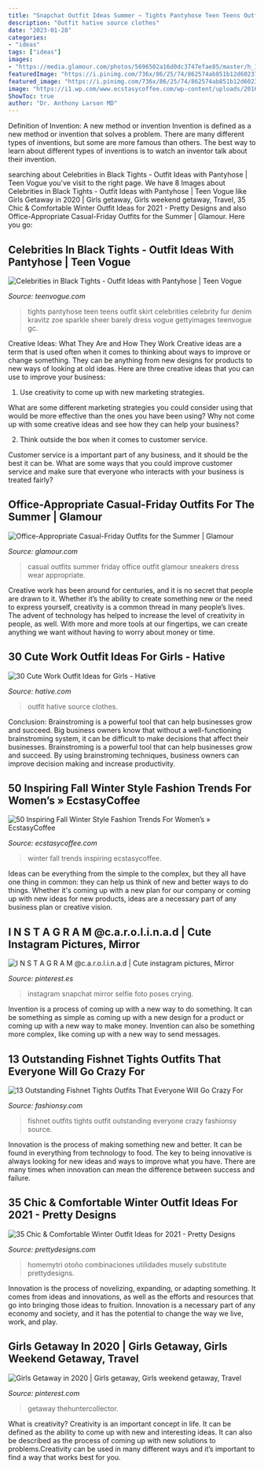 ```yaml
---
title: "Snapchat Outfit Ideas Summer ~ Tights Pantyhose Teen Teens Outfit Skirt Celebrities Celebrity Fur Denim Kravitz Zoe Sparkle Sheer Barely Dress Vogue Gettyimages Teenvogue Gc"
description: "Outfit hative source clothes"
date: "2023-01-28"
categories:
- "ideas"
tags: ["ideas"]
images:
- "https://media.glamour.com/photos/5696502a16d0dc3747efae85/master/h_1025,c_limit/fashion-2015-05-26-adenorah-main.jpg"
featuredImage: "https://i.pinimg.com/736x/86/25/74/862574ab851b12d60237c71912e83f59--spring-summer-clothes.jpg"
featured_image: "https://i.pinimg.com/736x/86/25/74/862574ab851b12d60237c71912e83f59--spring-summer-clothes.jpg"
image: "https://i1.wp.com/www.ecstasycoffee.com/wp-content/uploads/2016/09/FALL-WINTER-LOOKS.jpg"
ShowToc: true
author: "Dr. Anthony Larson MD"
---
```



Definition of Invention: A new method or invention
Invention is defined as a new method or invention that solves a problem. There are many different types of inventions, but some are more famous than others. The best way to learn about different types of inventions is to watch an inventor talk about their invention.

	

		
searching about Celebrities in Black Tights - Outfit Ideas with Pantyhose | Teen Vogue you've visit to the right page. We have 8 Images about Celebrities in Black Tights - Outfit Ideas with Pantyhose | Teen Vogue like Girls Getaway in 2020 | Girls getaway, Girls weekend getaway, Travel, 35 Chic &amp; Comfortable Winter Outfit Ideas for 2021 - Pretty Designs and also Office-Appropriate Casual-Friday Outfits for the Summer | Glamour. Here you go:
		
    
## Celebrities In Black Tights - Outfit Ideas With Pantyhose | Teen Vogue

<img loading=lazy src="http://assets.teenvogue.com/photos/565345d8016eb9ab3c7a5a31/master/w_434,h_651,c_limit/GettyImages-461595742.jpg" onerror="this.onerror=null;this.src='https://tse1.mm.bing.net/th?id=OIP.RmUosr80v3ILg6-yHxuDXgAAAA&amp;pid=15.1';" alt="Celebrities in Black Tights - Outfit Ideas with Pantyhose | Teen Vogue">

_Source: teenvogue.com_

>tights pantyhose teen teens outfit skirt celebrities celebrity fur denim kravitz zoe sparkle sheer barely dress vogue gettyimages teenvogue gc. 

	

Creative Ideas: What They Are and How They Work
Creative ideas are a term that is used often when it comes to thinking about ways to improve or change something. They can be anything from new designs for products to new ways of looking at old ideas. Here are three creative ideas that you can use to improve your business:
1) Use creativity to come up with new marketing strategies.

What are some different marketing strategies you could consider using that would be more effective than the ones you have been using? Why not come up with some creative ideas and see how they can help your business?

2) Think outside the box when it comes to customer service.

Customer service is a important part of any business, and it should be the best it can be. What are some ways that you could improve customer service and make sure that everyone who interacts with your business is treated fairly?

    
## Office-Appropriate Casual-Friday Outfits For The Summer | Glamour

<img loading=lazy src="https://media.glamour.com/photos/5696502a16d0dc3747efae85/master/h_1025,c_limit/fashion-2015-05-26-adenorah-main.jpg" onerror="this.onerror=null;this.src='https://tse2.mm.bing.net/th?id=OIP.bPn-s8kX0KEBwSQ5K7aZ8QHaLG&amp;pid=15.1';" alt="Office-Appropriate Casual-Friday Outfits for the Summer | Glamour">

_Source: glamour.com_

>casual outfits summer friday office outfit glamour sneakers dress wear appropriate. 

	

Creative work has been around for centuries, and it is no secret that people are drawn to it. Whether it’s the ability to create something new or the need to express yourself, creativity is a common thread in many people’s lives. The advent of technology has helped to increase the level of creativity in people, as well. With more and more tools at our fingertips, we can create anything we want without having to worry about money or time.

    
## 30 Cute Work Outfit Ideas For Girls - Hative

<img loading=lazy src="https://hative.com/wp-content/uploads/2015/02/work-outfit-ideas/10-cute-work-outfit-ideas-for-girls.jpg" onerror="this.onerror=null;this.src='https://tse4.mm.bing.net/th?id=OIP.oByHD5ynFzXqeQZh9kw8LQHaQX&amp;pid=15.1';" alt="30 Cute Work Outfit Ideas for Girls - Hative">

_Source: hative.com_

>outfit hative source clothes. 

	

Conclusion: Brainstroming is a powerful tool that can help businesses grow and succeed.
Big business owners know that without a well-functioning brainstroming system, it can be difficult to make decisions that affect their businesses. Brainstroming is a powerful tool that can help businesses grow and succeed. By using brainstroming techniques, business owners can improve decision making and increase productivity.

    
## 50 Inspiring Fall Winter Style Fashion Trends For Women’s » EcstasyCoffee

<img loading=lazy src="https://i1.wp.com/www.ecstasycoffee.com/wp-content/uploads/2016/09/FALL-WINTER-LOOKS.jpg" onerror="this.onerror=null;this.src='https://tse4.mm.bing.net/th?id=OIP.ELHEANoTD_F5ZQ1Ve5LrjgHaLH&amp;pid=15.1';" alt="50 Inspiring Fall Winter Style Fashion Trends For Women’s » EcstasyCoffee">

_Source: ecstasycoffee.com_

>winter fall trends inspiring ecstasycoffee. 

	

Ideas can be everything from the simple to the complex, but they all have one thing in common: they can help us think of new and better ways to do things. Whether it's coming up with a new plan for our company or coming up with new ideas for new products, ideas are a necessary part of any business plan or creative vision.

    
## I N S T A G R A M @c.a.r.o.l.i.n.a.d | Cute Instagram Pictures, Mirror

<img loading=lazy src="https://i.pinimg.com/736x/86/25/74/862574ab851b12d60237c71912e83f59--spring-summer-clothes.jpg" onerror="this.onerror=null;this.src='https://tse3.mm.bing.net/th?id=OIP.W3hORWtpbyw2F9E25YoOWAHaNL&amp;pid=15.1';" alt="I N S T A G R A M @c.a.r.o.l.i.n.a.d | Cute instagram pictures, Mirror">

_Source: pinterest.es_

>instagram snapchat mirror selfie foto poses crying. 

	

Invention is a process of coming up with a new way to do something. It can be something as simple as coming up with a new design for a product or coming up with a new way to make money. Invention can also be something more complex, like coming up with a new way to send messages.

    
## 13 Outstanding Fishnet Tights Outfits That Everyone Will Go Crazy For

<img loading=lazy src="http://fashionsy.com/wp-content/uploads/2017/04/fishnet-tights-outfit-1-1.jpg" onerror="this.onerror=null;this.src='https://tse1.mm.bing.net/th?id=OIP.k2yI-2Nm89X9ROg0XhcYUgHaLk&amp;pid=15.1';" alt="13 Outstanding Fishnet Tights Outfits That Everyone Will Go Crazy For">

_Source: fashionsy.com_

>fishnet outfits tights outfit outstanding everyone crazy fashionsy source. 

	

Innovation is the process of making something new and better. It can be found in everything from technology to food. The key to being innovative is always looking for new ideas and ways to improve what you have. There are many times when innovation can mean the difference between success and failure.

    
## 35 Chic &amp; Comfortable Winter Outfit Ideas For 2021 - Pretty Designs

<img loading=lazy src="https://www.prettydesigns.com/wp-content/uploads/2017/12/35-chic-comfortable-winter-outfit-ideas-for-2018-10.jpg" onerror="this.onerror=null;this.src='https://tse2.mm.bing.net/th?id=OIP.uEdxRsIEmEOfxNnXkboCtAHaHa&amp;pid=15.1';" alt="35 Chic &amp; Comfortable Winter Outfit Ideas for 2021 - Pretty Designs">

_Source: prettydesigns.com_

>homemytri otoño combinaciones utilidades musely substitute prettydesigns. 

	

Innovation is the process of novelizing, expanding, or adapting something. It comes from ideas and innovations, as well as the efforts and resources that go into bringing those ideas to fruition. Innovation is a necessary part of any economy and society, and it has the potential to change the way we live, work, and play.

    
## Girls Getaway In 2020 | Girls Getaway, Girls Weekend Getaway, Travel

<img loading=lazy src="https://i.pinimg.com/736x/49/7a/c7/497ac7557b0abfc631bd049e79b1e45d.jpg" onerror="this.onerror=null;this.src='https://tse3.mm.bing.net/th?id=OIP.paDHyw-jtUeFtpNBp_MPHQHaLG&amp;pid=15.1';" alt="Girls Getaway in 2020 | Girls getaway, Girls weekend getaway, Travel">

_Source: pinterest.com_

>getaway thehuntercollector. 

	

What is creativity?
Creativity is an important concept in life. It can be defined as the ability to come up with new and interesting ideas. It can also be described as the process of coming up with new solutions to problems.Creativity can be used in many different ways and it’s important to find a way that works best for you.

